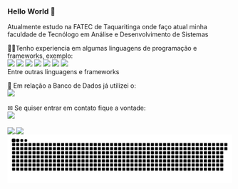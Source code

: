### Hello World 👋

Atualmente estudo na FATEC de Taquaritinga onde faço atual minha faculdade de Tecnólogo em Análise e Desenvolvimento de Sistemas

👨‍💻Tenho experiencia em algumas linguagens de programação e frameworks, exemplo: <br>
<img src="https://img.shields.io/badge/html5%20-%23E34F26.svg?&style=for-the-badge&logo=html5&logoColor=white"> <img src="https://img.shields.io/badge/css3%20-%231572B6.svg?&style=for-the-badge&logo=css3&logoColor=white"/> <img src="https://img.shields.io/badge/javascript%20-%23323330.svg?&style=for-the-badge&logo=javascript&logoColor=%23F7DF1E"> <img src="https://img.shields.io/badge/python%20-%2314354C.svg?&style=for-the-badge&logo=python&logoColor=white"> <img src="https://img.shields.io/badge/php-%23777BB4.svg?&style=for-the-badge&logo=php&logoColor=white"> <img src="https://img.shields.io/badge/bootstrap%20-%23563D7C.svg?&style=for-the-badge&logo=bootstrap&logoColor=white"> <img src="https://img.shields.io/badge/jquery%20-%230769AD.svg?&style=for-the-badge&logo=jquery&logoColor=white">
<br>
Entre outras linguagens e frameworks

🎲 Em relação a Banco de Dados já utilizei o:<br>
<img src="https://img.shields.io/badge/mysql-%2300f.svg?&style=for-the-badge&logo=mysql&logoColor=white">

✉ Se quiser entrar em contato fique a vontade:<br>
[<img src="https://img.shields.io/badge/linkedin-%230077B5.svg?&style=for-the-badge&logo=linkedin&logoColor=white" />](https://www.linkedin.com/in/luigi-belanda-752436183/) 

<div>
  <a href="https://github.com/LuigiBelanda">
  <img height="180em"   align="center" src="https://github-readme-stats.vercel.app/api?username=LuigiBelanda&show_icons=true&theme=midnight-purple&include_all_commits=true&count_private=true"/>
  <img height="180em"  align="center" src="https://github-readme-stats.vercel.app/api/top-langs/?username=ellen2121&&layout=compact&hide=shell&theme=midnight-purple"/>
</div
    
![Snake animation](https://github.com/LuigiBelanda/LuigiBelanda/blob/output/github-contribution-grid-snake.svg)
